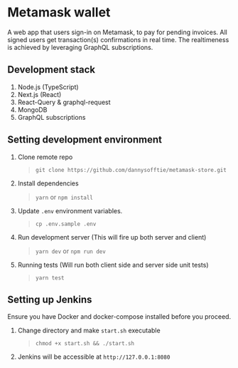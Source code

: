 # Metamask wallet

A web app that users sign-in on Metamask, to pay for pending invoices. All signed users get transaction(s) confirmations in real time. The realtimeness is achieved by leveraging GraphQL subscriptions.

## Development stack

1. Node.js (TypeScript)
2. Next.js (React)
3. React-Query & graphql-request
4. MongoDB
5. GraphQL subscriptions

## Setting development environment

1. Clone remote repo
   > `git clone https://github.com/dannysofftie/metamask-store.git`
2. Install dependencies
   > `yarn` or `npm install`
3. Update `.env` environment variables.

   > `cp .env.sample .env`

4. Run development server (This will fire up both server and client)
   > `yarn dev` or `npm run dev`
5. Running tests (Will run both client side and server side unit tests)
   > `yarn test`

## Setting up Jenkins

Ensure you have Docker and docker-compose installed before you proceed.

1. Change directory and make `start.sh` executable
   > `chmod +x start.sh && ./start.sh`
2. Jenkins will be accessible at `http://127.0.0.1:8080`
